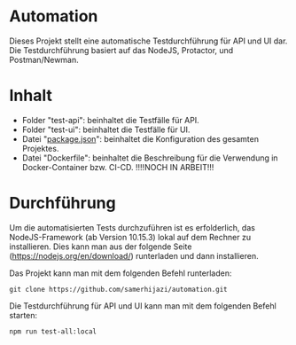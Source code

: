 # Automation

Dieses Projekt stellt eine automatische Testdurchführung für API und UI dar. Die Testdurchführung basiert auf das NodeJS, Protactor, und Postman/Newman.

# Inhalt

* Folder "test-api": beinhaltet die Testfälle für API.
* Folder "test-ui": beinhaltet die Testfälle für UI.
* Datei "[package.json](https://github.com/samerhijazi/automation/blob/master/package.json)": beinhaltet die Konfiguration des gesamten Projektes.
* Datei "Dockerfile": beinhaltet die Beschreibung für die Verwendung in Docker-Container bzw. CI-CD. !!!!NOCH IN ARBEIT!!!

# Durchführung

Um die automatisierten Tests durchzuführen ist es erfolderlich, das NodeJS-Framework (ab Version 10.15.3) lokal auf dem Rechner zu installieren. Dies kann man aus der folgende Seite (<https://nodejs.org/en/download/>) runterladen und dann installieren.

Das Projekt kann man mit dem folgenden Befehl runterladen:

```
git clone https://github.com/samerhijazi/automation.git
```

Die Testdurchführung für API und UI kann man mit dem folgenden Befehl starten:

```
npm run test-all:local
```
